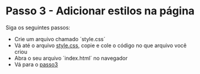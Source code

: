 # Passo 3 - Adicionar estilos na página
Siga os seguintes passos:
* Crie um arquivo chamado ´style.css´
* Vá até o arquivo [style.css](/pasta3/style.css), copie e cole o código no que arquivo você criou
* Abra o seu arquivo ´index.html´ no navegador
* Vá para o [passo3](/pasta3/)
